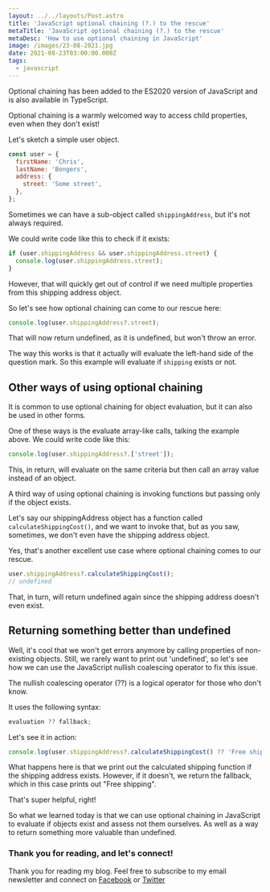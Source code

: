 ```yaml
---
layout: ../../layouts/Post.astro
title: 'JavaScript optional chaining (?.) to the rescue'
metaTitle: 'JavaScript optional chaining (?.) to the rescue'
metaDesc: 'How to use optional chaining in JavaScript'
image: /images/23-08-2021.jpg
date: 2021-08-23T03:00:00.000Z
tags:
  - javascript
---
```


Optional chaining has been added to the ES2020 version of JavaScript and is also available in TypeScript.

Optional chaining is a warmly welcomed way to access child properties, even when they don't exist!

Let's sketch a simple user object.

```js
const user = {
  firstName: 'Chris',
  lastName: 'Bongers',
  address: {
    street: 'Some street',
  },
};
```

Sometimes we can have a sub-object called `shippingAddress`, but it's not always required.

We could write code like this to check if it exists:

```js
if (user.shippingAddress && user.shippingAddress.street) {
  console.log(user.shippingAddress.street);
}
```

However, that will quickly get out of control if we need multiple properties from this shipping address object.

So let's see how optional chaining can come to our rescue here:

```js
console.log(user.shippingAddress?.street);
```

That will now return undefined, as it is undefined, but won't throw an error.

The way this works is that it actually will evaluate the left-hand side of the question mark.
So this example will evaluate if `shipping` exists or not.

## Other ways of using optional chaining

It is common to use optional chaining for object evaluation, but it can also be used in other forms.

One of these ways is the evaluate array-like calls, talking the example above. We could write code like this:

```js
console.log(user.shippingAddress?.['street']);
```

This, in return, will evaluate on the same criteria but then call an array value instead of an object.

A third way of using optional chaining is invoking functions but passing only if the object exists.

Let's say our shippingAddress object has a function called `calculateShippingCost()`, and we want to invoke that, but as you saw, sometimes, we don't even have the shipping address object.

Yes, that's another excellent use case where optional chaining comes to our rescue.

```js
user.shippingAddress?.calculateShippingCost();
// undefined
```

That, in turn, will return undefined again since the shipping address doesn't even exist.

## Returning something better than undefined

Well, it's cool that we won't get errors anymore by calling properties of non-existing objects. Still, we rarely want to print out 'undefined', so let's see how we can use the JavaScript nullish coalescing operator to fix this issue.

The nullish coalescing operator (??) is a logical operator for those who don't know.

It uses the following syntax:

```js
evaluation ?? fallback;
```

Let's see it in action:

```js
console.log(user.shippingAddress?.calculateShippingCost() ?? 'Free shipping');
```

What happens here is that we print out the calculated shipping function if the shipping address exists. However, if it doesn't, we return the fallback, which in this case prints out "Free shipping".

That's super helpful, right!

So what we learned today is that we can use optional chaining in JavaScript to evaluate if objects exist and assess not them ourselves.
As well as a way to return something more valuable than undefined.

### Thank you for reading, and let's connect!

Thank you for reading my blog. Feel free to subscribe to my email newsletter and connect on [Facebook](https://www.facebook.com/DailyDevTipsBlog) or [Twitter](https://twitter.com/DailyDevTips1)

